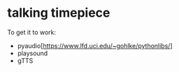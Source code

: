# talking timepiece
 
To get it to work:
- pyaudio[https://www.lfd.uci.edu/~gohlke/pythonlibs/]
- playsound
- gTTS
